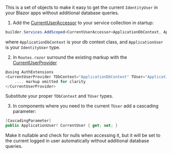 This is a set of objects to make it easy to get the current `IdentityUser` in your Blazor apps without additional database queries.

1. Add the [CurrentUserAccessor](https://github.com/adamfoneil/LiteInvoice/blob/master/AuthExtensions/CurrentUserAccessor.cs) to your service collection in startup:
```csharp
builder.Services.AddScoped<CurrentUserAccessor<ApplicationDbContext, ApplicationUser>>();
```
where `ApplicationDbContext` is your db context class, and `ApplicationUser` is your `IdentityUser` type.

2. In `Routes.razor` surround the existing markup with the [CurrentUserProvider](https://github.com/adamfoneil/LiteInvoice/blob/master/AuthExtensions/CurrentUserProvider.razor)
```csharp
@using AuthExtensions
<CurrentUserProvider TDbContext="ApplicationDbContext" TUser="ApplicationUser">
    .... markup omitted for clarity
</CurrentUserProvider>
```
Substitute your proper `TDbContext` and `TUser` types.

3. In components where you need to the current `TUser` add a cascading parameter:
```csharp
[CascadingParameter]
public ApplicationUser? CurrentUser { get; set; }
```
Make it nullable and check for nulls when accessing it, but it will be set to the current logged in user automatically without additional database queries.

